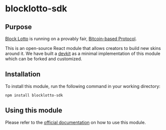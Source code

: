 # blocklotto-sdk

## Purpose

[Block Lotto](https://lotto.mp]) is running on a provably fair, [Bitcoin-based Protocol](https://github.com/badger-cash/block-lotto-specification).

This is an open-source React module that allows creators to build new skins around it. We have built a [devkit](https://beta.lotto.mp) as a minimal implementation of this module which can be forked and customized.

## Installation

To install this module, run the following command in your working directory: 

```
npm install blocklotto-sdk
```

## Using this module

Please refer to the [official documentation](https://docs.lotto.mp) on how to use this module.
